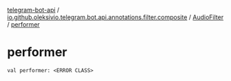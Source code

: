 [telegram-bot-api](../../index.md) / [io.github.oleksivio.telegram.bot.api.annotations.filter.composite](../index.md) / [AudioFilter](index.md) / [performer](./performer.md)

# performer

`val performer: <ERROR CLASS>`
